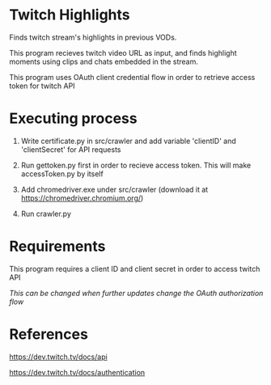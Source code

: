 # Twitch Highlights

Finds twitch stream's highlights in previous VODs.

This program recieves twitch video URL as input, and finds highlight moments using clips and chats embedded in the stream.

This program uses OAuth client credential flow in order to retrieve access token for twitch API

# Executing process
1. Write certificate.py in src/crawler and add variable 'clientID' and 'clientSecret' for API requests

2. Run gettoken.py first in order to recieve access token. This will make accessToken.py by itself

3. Add chromedriver.exe under src/crawler (download it at https://chromedriver.chromium.org/)

4. Run crawler.py

# Requirements
This program requires a client ID and client secret in order to access twitch API

*This can be changed when further updates change the OAuth authorization flow*

# References
https://dev.twitch.tv/docs/api

https://dev.twitch.tv/docs/authentication

